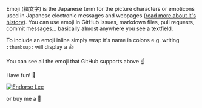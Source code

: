 Emoji (絵文字) is the Japanese term for the picture characters or emoticons used in Japanese electronic messages and webpages ([read more about it's history](http://en.wikipedia.org/wiki/Emoji)). You can use emoji in GitHub issues, markdown files, pull requests, commit messages... basically almost anywhere you see a textfield.

To include an emoji inline simply wrap it's name in colons e.g. writing `:thumbsup:` will display a :thumbsup:

You can see all the emoji that GitHub supports above :point_up:

Have fun! :tada:

[![Endorse Lee](http://api.coderwall.com/mdeiters/endorsecount.png)](http://coderwall.com/leereilly)

or buy me a [:beer:](http://en.wikipedia.org/wiki/Beerware)
